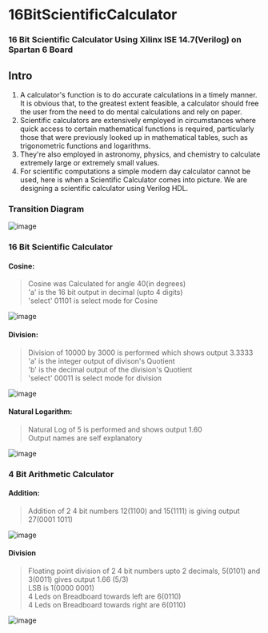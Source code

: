# 16BitScientificCalculator
### 16 Bit Scientific Calculator Using Xilinx ISE 14.7(Verilog) on Spartan 6 Board

## Intro
1. A calculator's function is to do accurate calculations in a timely manner. It is obvious that, to the greatest extent feasible, a calculator should free the user from the need to do mental calculations and rely on paper.  
2. Scientific calculators are extensively employed in circumstances where quick access to certain mathematical functions is required, particularly those that were previously looked up in mathematical tables, such as trigonometric functions and logarithms.  
3. They're also employed in astronomy, physics, and chemistry to calculate extremely large or extremely small values.  
4. For scientific computations a simple modern day calculator cannot be used, here is when a Scientific Calculator comes into picture. We are designing a scientific calculator using Verilog HDL.

  
  
  
  
### Transition Diagram

![image](https://user-images.githubusercontent.com/104908001/166716590-e2b01545-8fda-4b9d-8aae-32023eed76c0.png)
  
  
  
### 16 Bit Scientific Calculator
  
  

#### Cosine:
>Cosine was Calculated for angle 40(in degrees)    
>'a' is the 16 bit output in decimal (upto 4 digits)   
>'select' 01101 is select mode for Cosine  
   
![image](https://user-images.githubusercontent.com/69571769/166725008-f7654abc-0186-4f9e-8499-3ed66d6fc199.png)
  
  
#### Division:  
>Division of 10000 by 3000 is performed which shows output 3.3333  
>'a' is the integer output of divison's Quotient  
>'b' is the decimal output of the division's Quotient    
>'select' 00011 is select mode for division  
  
![image](https://user-images.githubusercontent.com/69571769/166725507-47ea4564-41a0-470d-acf9-8e8eff0e4635.png)
  
  
#### Natural Logarithm:
>Natural Log of 5 is performed and shows output 1.60  
>Output names are self explanatory  
  
![image](https://user-images.githubusercontent.com/69571769/166728826-5a36c904-2f8a-413e-ac17-62217a0b9f84.png)

  
  
  
  
  
### 4 Bit Arithmetic Calculator  
  
    

#### Addition:

>Addition of 2 4 bit numbers 12(1100) and 15(1111) is giving output 27(0001 1011)  
  
![image](https://user-images.githubusercontent.com/69571769/166722325-a7092651-7e66-41bc-a343-25213bffcd9a.png)
  
   
  
#### Division
>Floating point division of 2 4 bit numbers upto 2 decimals, 5(0101) and 3(0011) gives output 1.66 (5/3)   
> LSB is 1(0000 0001)  
> 4 Leds on Breadboard towards left are 6(0110)  
> 4 Leds on Breadboard towards right are 6(0110)  
  
![image](https://user-images.githubusercontent.com/69571769/166723925-f8591fe0-6d5f-4f11-8819-be8480fa3283.png)
  
    
     
